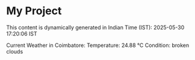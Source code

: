 # My Project

This content is dynamically generated in Indian Time (IST): 2025-05-30 17:20:06 IST


Current Weather in Coimbatore:
Temperature: 24.88 °C
Condition: broken clouds
